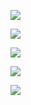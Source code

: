 ![](https://github-profile-summary-cards.vercel.app/api/cards/profile-details?username=taklamakah&theme=solarized_dark)

![](https://github-profile-summary-cards.vercel.app/api/cards/most-commit-language?username=taklamakah&theme=solarized_dark)

![](https://github-profile-summary-cards.vercel.app/api/cards/repos-per-language?username=taklamakah&theme=solarized_dark)

![](https://github-profile-summary-cards.vercel.app/api/cards/stats?username=taklamakah&theme=solarized_dark)

![](https://github-profile-summary-cards.vercel.app/api/cards/productive-time?username=taklamakah&theme=solarized_dark)
